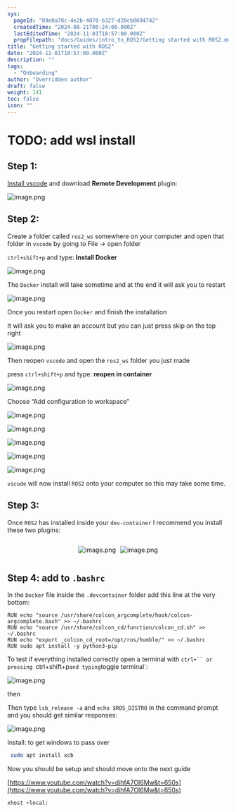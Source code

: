 ```yaml
---
sys:
  pageId: "89e0a78c-4e2b-4070-b327-d28cb0694742"
  createdTime: "2024-08-21T00:24:00.000Z"
  lastEditedTime: "2024-11-01T18:57:00.000Z"
  propFilepath: "docs/Guides/intro_to_ROS2/Getting started with ROS2.md"
title: "Getting started with ROS2"
date: "2024-11-01T18:57:00.000Z"
description: ""
tags:
  - "Onboarding"
author: "Overridden author"
draft: false
weight: 141
toc: false
icon: ""
---
```


# TODO: add wsl install

## Step 1:

[Install vscode](https://code.visualstudio.com/download) and download **Remote Development** plugin:

![image.png](https://prod-files-secure.s3.us-west-2.amazonaws.com/d518164a-d88e-44d1-a4ee-3adb3bd8bce0/efb52993-1881-4a40-b95e-6f020334f022/image.png?X-Amz-Algorithm=AWS4-HMAC-SHA256&X-Amz-Content-Sha256=UNSIGNED-PAYLOAD&X-Amz-Credential=ASIAZI2LB4664PT56IVS%2F20250413%2Fus-west-2%2Fs3%2Faws4_request&X-Amz-Date=20250413T121324Z&X-Amz-Expires=3600&X-Amz-Security-Token=IQoJb3JpZ2luX2VjEHQaCXVzLXdlc3QtMiJHMEUCIQDuTRMTy36saPminHUZr%2B22b%2BjiJf3QHa%2BvUVwO9gY%2BvwIgJwZVpKnoTJJoMJks3S%2B935WoLsJ5nTxu%2FM19%2BXTAWFYqiAQI7P%2F%2F%2F%2F%2F%2F%2F%2F%2F%2FARAAGgw2Mzc0MjMxODM4MDUiDHVPFjl0LCwzMJY13CrcAx9%2FOe%2FmvSUzXzoaPr0MgtVjWKJbxyA0uGVpWN%2F95rhoMRFDqrzFxI6ne4F43l93NqJE1BW2iwDh%2F89OrBhK4ftcBN7jaGwBgdCDwnB1qZYKZeGKYBBBXko8X2Cf3rZJ8cbrI%2B5FE5tKb1%2Bf4NDcFQQBvyVlcXSdrtwBltEMA7IzrG8XpGltYxQgjyo7heFzjfRHo4Vl06auXg%2BfGr%2BbQPsmaqlmoTUp9K1lV7%2B%2Fw12KbA1%2FRgUZvl1IFiTGnw5bMxw7U9wagtSQ15DenxWlbJU90o3WJ%2FmEnYtlTIjnXyaNDMDM7SOR%2F%2B2QXakE9Rn7ZX7ka5u2fKN%2Bcx7LiugVdJw0J7di5i6fIm7xVzra8Y%2BnYyGgAzJZV6Fc0ma7pBWpUDVXc%2F43EGcRdvOlvu4BgnFau2yVbVkVS8IRoJNfsYdWKhqSE07e5uY4eQKLan7pfCzcDVFSoP55ZwV9UQ7wmAgf7XBpbnB9D1RTByfNgaAZpbXJEVsK5waQMmxdHwgpREAos2WGndNUX3lxmcDmVXo0jUjKsudRmSm5%2B7Ux9k5rSfScmH7VeTy02p3GN78q4iWW1cl6gAXAAp8HIkjkhyl40azX24T88w37OB%2BTj%2FAGjpcz6QD7WQKXet6qMKS97r8GOqUBMyRd0bUtNL6XdQFtSjW7Q8bYcb%2Bjph%2BmLqeMcbez4%2FWzHoL6eXM58qYghBF9Xn8WUlFlGh%2BJZ4zUzkWOnnwjNHFy8i1mBxvYvBLHv5GtQWCpwoSLV2kGtTG%2FAU8Zi7OJFhGpdpx9b8U5DZxJ9kiczxapZXUFz%2Fn38O0Nl4NqKq8mQM7aP1YXU8K3cAyiDC%2BWAizTqm0hId5N7WrIv64s%2FAGxo6fA&X-Amz-Signature=0ce264e691efe5a284654c5a836d985edf58620e9455a7a96764635ecd20aced&X-Amz-SignedHeaders=host&x-id=GetObject)

## Step 2:

Create a folder called `ros2_ws` somewhere on your computer and open that folder in `vscode` by going to File → open folder 

`ctrl+shift+p` and type: **Install Docker**

![image.png](https://prod-files-secure.s3.us-west-2.amazonaws.com/d518164a-d88e-44d1-a4ee-3adb3bd8bce0/2269dc0e-1cd5-47ff-bceb-c04ad9b2eab0/image.png?X-Amz-Algorithm=AWS4-HMAC-SHA256&X-Amz-Content-Sha256=UNSIGNED-PAYLOAD&X-Amz-Credential=ASIAZI2LB4664PT56IVS%2F20250413%2Fus-west-2%2Fs3%2Faws4_request&X-Amz-Date=20250413T121324Z&X-Amz-Expires=3600&X-Amz-Security-Token=IQoJb3JpZ2luX2VjEHQaCXVzLXdlc3QtMiJHMEUCIQDuTRMTy36saPminHUZr%2B22b%2BjiJf3QHa%2BvUVwO9gY%2BvwIgJwZVpKnoTJJoMJks3S%2B935WoLsJ5nTxu%2FM19%2BXTAWFYqiAQI7P%2F%2F%2F%2F%2F%2F%2F%2F%2F%2FARAAGgw2Mzc0MjMxODM4MDUiDHVPFjl0LCwzMJY13CrcAx9%2FOe%2FmvSUzXzoaPr0MgtVjWKJbxyA0uGVpWN%2F95rhoMRFDqrzFxI6ne4F43l93NqJE1BW2iwDh%2F89OrBhK4ftcBN7jaGwBgdCDwnB1qZYKZeGKYBBBXko8X2Cf3rZJ8cbrI%2B5FE5tKb1%2Bf4NDcFQQBvyVlcXSdrtwBltEMA7IzrG8XpGltYxQgjyo7heFzjfRHo4Vl06auXg%2BfGr%2BbQPsmaqlmoTUp9K1lV7%2B%2Fw12KbA1%2FRgUZvl1IFiTGnw5bMxw7U9wagtSQ15DenxWlbJU90o3WJ%2FmEnYtlTIjnXyaNDMDM7SOR%2F%2B2QXakE9Rn7ZX7ka5u2fKN%2Bcx7LiugVdJw0J7di5i6fIm7xVzra8Y%2BnYyGgAzJZV6Fc0ma7pBWpUDVXc%2F43EGcRdvOlvu4BgnFau2yVbVkVS8IRoJNfsYdWKhqSE07e5uY4eQKLan7pfCzcDVFSoP55ZwV9UQ7wmAgf7XBpbnB9D1RTByfNgaAZpbXJEVsK5waQMmxdHwgpREAos2WGndNUX3lxmcDmVXo0jUjKsudRmSm5%2B7Ux9k5rSfScmH7VeTy02p3GN78q4iWW1cl6gAXAAp8HIkjkhyl40azX24T88w37OB%2BTj%2FAGjpcz6QD7WQKXet6qMKS97r8GOqUBMyRd0bUtNL6XdQFtSjW7Q8bYcb%2Bjph%2BmLqeMcbez4%2FWzHoL6eXM58qYghBF9Xn8WUlFlGh%2BJZ4zUzkWOnnwjNHFy8i1mBxvYvBLHv5GtQWCpwoSLV2kGtTG%2FAU8Zi7OJFhGpdpx9b8U5DZxJ9kiczxapZXUFz%2Fn38O0Nl4NqKq8mQM7aP1YXU8K3cAyiDC%2BWAizTqm0hId5N7WrIv64s%2FAGxo6fA&X-Amz-Signature=99ddcfd59adc653c8fb5979f0780e0e7f50f94df702910cc41f8e364907ebe24&X-Amz-SignedHeaders=host&x-id=GetObject)

The `Docker` install will take sometime and at the end it will ask you to restart

![image.png](https://prod-files-secure.s3.us-west-2.amazonaws.com/d518164a-d88e-44d1-a4ee-3adb3bd8bce0/ed233f78-be33-4b1f-b89c-9c346c0e961e/image.png?X-Amz-Algorithm=AWS4-HMAC-SHA256&X-Amz-Content-Sha256=UNSIGNED-PAYLOAD&X-Amz-Credential=ASIAZI2LB4664PT56IVS%2F20250413%2Fus-west-2%2Fs3%2Faws4_request&X-Amz-Date=20250413T121324Z&X-Amz-Expires=3600&X-Amz-Security-Token=IQoJb3JpZ2luX2VjEHQaCXVzLXdlc3QtMiJHMEUCIQDuTRMTy36saPminHUZr%2B22b%2BjiJf3QHa%2BvUVwO9gY%2BvwIgJwZVpKnoTJJoMJks3S%2B935WoLsJ5nTxu%2FM19%2BXTAWFYqiAQI7P%2F%2F%2F%2F%2F%2F%2F%2F%2F%2FARAAGgw2Mzc0MjMxODM4MDUiDHVPFjl0LCwzMJY13CrcAx9%2FOe%2FmvSUzXzoaPr0MgtVjWKJbxyA0uGVpWN%2F95rhoMRFDqrzFxI6ne4F43l93NqJE1BW2iwDh%2F89OrBhK4ftcBN7jaGwBgdCDwnB1qZYKZeGKYBBBXko8X2Cf3rZJ8cbrI%2B5FE5tKb1%2Bf4NDcFQQBvyVlcXSdrtwBltEMA7IzrG8XpGltYxQgjyo7heFzjfRHo4Vl06auXg%2BfGr%2BbQPsmaqlmoTUp9K1lV7%2B%2Fw12KbA1%2FRgUZvl1IFiTGnw5bMxw7U9wagtSQ15DenxWlbJU90o3WJ%2FmEnYtlTIjnXyaNDMDM7SOR%2F%2B2QXakE9Rn7ZX7ka5u2fKN%2Bcx7LiugVdJw0J7di5i6fIm7xVzra8Y%2BnYyGgAzJZV6Fc0ma7pBWpUDVXc%2F43EGcRdvOlvu4BgnFau2yVbVkVS8IRoJNfsYdWKhqSE07e5uY4eQKLan7pfCzcDVFSoP55ZwV9UQ7wmAgf7XBpbnB9D1RTByfNgaAZpbXJEVsK5waQMmxdHwgpREAos2WGndNUX3lxmcDmVXo0jUjKsudRmSm5%2B7Ux9k5rSfScmH7VeTy02p3GN78q4iWW1cl6gAXAAp8HIkjkhyl40azX24T88w37OB%2BTj%2FAGjpcz6QD7WQKXet6qMKS97r8GOqUBMyRd0bUtNL6XdQFtSjW7Q8bYcb%2Bjph%2BmLqeMcbez4%2FWzHoL6eXM58qYghBF9Xn8WUlFlGh%2BJZ4zUzkWOnnwjNHFy8i1mBxvYvBLHv5GtQWCpwoSLV2kGtTG%2FAU8Zi7OJFhGpdpx9b8U5DZxJ9kiczxapZXUFz%2Fn38O0Nl4NqKq8mQM7aP1YXU8K3cAyiDC%2BWAizTqm0hId5N7WrIv64s%2FAGxo6fA&X-Amz-Signature=f832c06ea2da0874c051c2dd5b00c3ff26d379a00c4dbf1eb032f249b54f4ac0&X-Amz-SignedHeaders=host&x-id=GetObject)

Once you restart open `Docker` and finish the installation

It will ask you to make an account but you can just press skip on the top right

![image.png](https://prod-files-secure.s3.us-west-2.amazonaws.com/d518164a-d88e-44d1-a4ee-3adb3bd8bce0/21010ad9-1659-4fd9-9f59-9932a09b2a3d/image.png?X-Amz-Algorithm=AWS4-HMAC-SHA256&X-Amz-Content-Sha256=UNSIGNED-PAYLOAD&X-Amz-Credential=ASIAZI2LB4664PT56IVS%2F20250413%2Fus-west-2%2Fs3%2Faws4_request&X-Amz-Date=20250413T121324Z&X-Amz-Expires=3600&X-Amz-Security-Token=IQoJb3JpZ2luX2VjEHQaCXVzLXdlc3QtMiJHMEUCIQDuTRMTy36saPminHUZr%2B22b%2BjiJf3QHa%2BvUVwO9gY%2BvwIgJwZVpKnoTJJoMJks3S%2B935WoLsJ5nTxu%2FM19%2BXTAWFYqiAQI7P%2F%2F%2F%2F%2F%2F%2F%2F%2F%2FARAAGgw2Mzc0MjMxODM4MDUiDHVPFjl0LCwzMJY13CrcAx9%2FOe%2FmvSUzXzoaPr0MgtVjWKJbxyA0uGVpWN%2F95rhoMRFDqrzFxI6ne4F43l93NqJE1BW2iwDh%2F89OrBhK4ftcBN7jaGwBgdCDwnB1qZYKZeGKYBBBXko8X2Cf3rZJ8cbrI%2B5FE5tKb1%2Bf4NDcFQQBvyVlcXSdrtwBltEMA7IzrG8XpGltYxQgjyo7heFzjfRHo4Vl06auXg%2BfGr%2BbQPsmaqlmoTUp9K1lV7%2B%2Fw12KbA1%2FRgUZvl1IFiTGnw5bMxw7U9wagtSQ15DenxWlbJU90o3WJ%2FmEnYtlTIjnXyaNDMDM7SOR%2F%2B2QXakE9Rn7ZX7ka5u2fKN%2Bcx7LiugVdJw0J7di5i6fIm7xVzra8Y%2BnYyGgAzJZV6Fc0ma7pBWpUDVXc%2F43EGcRdvOlvu4BgnFau2yVbVkVS8IRoJNfsYdWKhqSE07e5uY4eQKLan7pfCzcDVFSoP55ZwV9UQ7wmAgf7XBpbnB9D1RTByfNgaAZpbXJEVsK5waQMmxdHwgpREAos2WGndNUX3lxmcDmVXo0jUjKsudRmSm5%2B7Ux9k5rSfScmH7VeTy02p3GN78q4iWW1cl6gAXAAp8HIkjkhyl40azX24T88w37OB%2BTj%2FAGjpcz6QD7WQKXet6qMKS97r8GOqUBMyRd0bUtNL6XdQFtSjW7Q8bYcb%2Bjph%2BmLqeMcbez4%2FWzHoL6eXM58qYghBF9Xn8WUlFlGh%2BJZ4zUzkWOnnwjNHFy8i1mBxvYvBLHv5GtQWCpwoSLV2kGtTG%2FAU8Zi7OJFhGpdpx9b8U5DZxJ9kiczxapZXUFz%2Fn38O0Nl4NqKq8mQM7aP1YXU8K3cAyiDC%2BWAizTqm0hId5N7WrIv64s%2FAGxo6fA&X-Amz-Signature=289a1e0b3bffe35aa4e96a42cf2567837c8c58bc4f248ba4e401172cfa79fcf7&X-Amz-SignedHeaders=host&x-id=GetObject)

Then reopen `vscode` and open the `ros2_ws` folder you just made

press `ctrl+shift+p` and type: **reopen in container**

![image.png](https://prod-files-secure.s3.us-west-2.amazonaws.com/d518164a-d88e-44d1-a4ee-3adb3bd8bce0/4e93b8c2-41ad-488c-8095-c74205196118/image.png?X-Amz-Algorithm=AWS4-HMAC-SHA256&X-Amz-Content-Sha256=UNSIGNED-PAYLOAD&X-Amz-Credential=ASIAZI2LB4664PT56IVS%2F20250413%2Fus-west-2%2Fs3%2Faws4_request&X-Amz-Date=20250413T121324Z&X-Amz-Expires=3600&X-Amz-Security-Token=IQoJb3JpZ2luX2VjEHQaCXVzLXdlc3QtMiJHMEUCIQDuTRMTy36saPminHUZr%2B22b%2BjiJf3QHa%2BvUVwO9gY%2BvwIgJwZVpKnoTJJoMJks3S%2B935WoLsJ5nTxu%2FM19%2BXTAWFYqiAQI7P%2F%2F%2F%2F%2F%2F%2F%2F%2F%2FARAAGgw2Mzc0MjMxODM4MDUiDHVPFjl0LCwzMJY13CrcAx9%2FOe%2FmvSUzXzoaPr0MgtVjWKJbxyA0uGVpWN%2F95rhoMRFDqrzFxI6ne4F43l93NqJE1BW2iwDh%2F89OrBhK4ftcBN7jaGwBgdCDwnB1qZYKZeGKYBBBXko8X2Cf3rZJ8cbrI%2B5FE5tKb1%2Bf4NDcFQQBvyVlcXSdrtwBltEMA7IzrG8XpGltYxQgjyo7heFzjfRHo4Vl06auXg%2BfGr%2BbQPsmaqlmoTUp9K1lV7%2B%2Fw12KbA1%2FRgUZvl1IFiTGnw5bMxw7U9wagtSQ15DenxWlbJU90o3WJ%2FmEnYtlTIjnXyaNDMDM7SOR%2F%2B2QXakE9Rn7ZX7ka5u2fKN%2Bcx7LiugVdJw0J7di5i6fIm7xVzra8Y%2BnYyGgAzJZV6Fc0ma7pBWpUDVXc%2F43EGcRdvOlvu4BgnFau2yVbVkVS8IRoJNfsYdWKhqSE07e5uY4eQKLan7pfCzcDVFSoP55ZwV9UQ7wmAgf7XBpbnB9D1RTByfNgaAZpbXJEVsK5waQMmxdHwgpREAos2WGndNUX3lxmcDmVXo0jUjKsudRmSm5%2B7Ux9k5rSfScmH7VeTy02p3GN78q4iWW1cl6gAXAAp8HIkjkhyl40azX24T88w37OB%2BTj%2FAGjpcz6QD7WQKXet6qMKS97r8GOqUBMyRd0bUtNL6XdQFtSjW7Q8bYcb%2Bjph%2BmLqeMcbez4%2FWzHoL6eXM58qYghBF9Xn8WUlFlGh%2BJZ4zUzkWOnnwjNHFy8i1mBxvYvBLHv5GtQWCpwoSLV2kGtTG%2FAU8Zi7OJFhGpdpx9b8U5DZxJ9kiczxapZXUFz%2Fn38O0Nl4NqKq8mQM7aP1YXU8K3cAyiDC%2BWAizTqm0hId5N7WrIv64s%2FAGxo6fA&X-Amz-Signature=6ae394948d09a71c175c809ea1f022b769b9b77b3618cb9ad4387749061d8c15&X-Amz-SignedHeaders=host&x-id=GetObject)

Choose “Add configuration to workspace”

![image.png](https://prod-files-secure.s3.us-west-2.amazonaws.com/d518164a-d88e-44d1-a4ee-3adb3bd8bce0/9560b282-5060-4989-ba37-97e7b2c22476/image.png?X-Amz-Algorithm=AWS4-HMAC-SHA256&X-Amz-Content-Sha256=UNSIGNED-PAYLOAD&X-Amz-Credential=ASIAZI2LB4664PT56IVS%2F20250413%2Fus-west-2%2Fs3%2Faws4_request&X-Amz-Date=20250413T121324Z&X-Amz-Expires=3600&X-Amz-Security-Token=IQoJb3JpZ2luX2VjEHQaCXVzLXdlc3QtMiJHMEUCIQDuTRMTy36saPminHUZr%2B22b%2BjiJf3QHa%2BvUVwO9gY%2BvwIgJwZVpKnoTJJoMJks3S%2B935WoLsJ5nTxu%2FM19%2BXTAWFYqiAQI7P%2F%2F%2F%2F%2F%2F%2F%2F%2F%2FARAAGgw2Mzc0MjMxODM4MDUiDHVPFjl0LCwzMJY13CrcAx9%2FOe%2FmvSUzXzoaPr0MgtVjWKJbxyA0uGVpWN%2F95rhoMRFDqrzFxI6ne4F43l93NqJE1BW2iwDh%2F89OrBhK4ftcBN7jaGwBgdCDwnB1qZYKZeGKYBBBXko8X2Cf3rZJ8cbrI%2B5FE5tKb1%2Bf4NDcFQQBvyVlcXSdrtwBltEMA7IzrG8XpGltYxQgjyo7heFzjfRHo4Vl06auXg%2BfGr%2BbQPsmaqlmoTUp9K1lV7%2B%2Fw12KbA1%2FRgUZvl1IFiTGnw5bMxw7U9wagtSQ15DenxWlbJU90o3WJ%2FmEnYtlTIjnXyaNDMDM7SOR%2F%2B2QXakE9Rn7ZX7ka5u2fKN%2Bcx7LiugVdJw0J7di5i6fIm7xVzra8Y%2BnYyGgAzJZV6Fc0ma7pBWpUDVXc%2F43EGcRdvOlvu4BgnFau2yVbVkVS8IRoJNfsYdWKhqSE07e5uY4eQKLan7pfCzcDVFSoP55ZwV9UQ7wmAgf7XBpbnB9D1RTByfNgaAZpbXJEVsK5waQMmxdHwgpREAos2WGndNUX3lxmcDmVXo0jUjKsudRmSm5%2B7Ux9k5rSfScmH7VeTy02p3GN78q4iWW1cl6gAXAAp8HIkjkhyl40azX24T88w37OB%2BTj%2FAGjpcz6QD7WQKXet6qMKS97r8GOqUBMyRd0bUtNL6XdQFtSjW7Q8bYcb%2Bjph%2BmLqeMcbez4%2FWzHoL6eXM58qYghBF9Xn8WUlFlGh%2BJZ4zUzkWOnnwjNHFy8i1mBxvYvBLHv5GtQWCpwoSLV2kGtTG%2FAU8Zi7OJFhGpdpx9b8U5DZxJ9kiczxapZXUFz%2Fn38O0Nl4NqKq8mQM7aP1YXU8K3cAyiDC%2BWAizTqm0hId5N7WrIv64s%2FAGxo6fA&X-Amz-Signature=d4db6bef602798c49802550da30af890173b0e732912828c226a0b47e8f9ebff&X-Amz-SignedHeaders=host&x-id=GetObject)

![image.png](https://prod-files-secure.s3.us-west-2.amazonaws.com/d518164a-d88e-44d1-a4ee-3adb3bd8bce0/2ee63f81-886b-48e8-a553-dc6e5eac99e4/image.png?X-Amz-Algorithm=AWS4-HMAC-SHA256&X-Amz-Content-Sha256=UNSIGNED-PAYLOAD&X-Amz-Credential=ASIAZI2LB4664PT56IVS%2F20250413%2Fus-west-2%2Fs3%2Faws4_request&X-Amz-Date=20250413T121324Z&X-Amz-Expires=3600&X-Amz-Security-Token=IQoJb3JpZ2luX2VjEHQaCXVzLXdlc3QtMiJHMEUCIQDuTRMTy36saPminHUZr%2B22b%2BjiJf3QHa%2BvUVwO9gY%2BvwIgJwZVpKnoTJJoMJks3S%2B935WoLsJ5nTxu%2FM19%2BXTAWFYqiAQI7P%2F%2F%2F%2F%2F%2F%2F%2F%2F%2FARAAGgw2Mzc0MjMxODM4MDUiDHVPFjl0LCwzMJY13CrcAx9%2FOe%2FmvSUzXzoaPr0MgtVjWKJbxyA0uGVpWN%2F95rhoMRFDqrzFxI6ne4F43l93NqJE1BW2iwDh%2F89OrBhK4ftcBN7jaGwBgdCDwnB1qZYKZeGKYBBBXko8X2Cf3rZJ8cbrI%2B5FE5tKb1%2Bf4NDcFQQBvyVlcXSdrtwBltEMA7IzrG8XpGltYxQgjyo7heFzjfRHo4Vl06auXg%2BfGr%2BbQPsmaqlmoTUp9K1lV7%2B%2Fw12KbA1%2FRgUZvl1IFiTGnw5bMxw7U9wagtSQ15DenxWlbJU90o3WJ%2FmEnYtlTIjnXyaNDMDM7SOR%2F%2B2QXakE9Rn7ZX7ka5u2fKN%2Bcx7LiugVdJw0J7di5i6fIm7xVzra8Y%2BnYyGgAzJZV6Fc0ma7pBWpUDVXc%2F43EGcRdvOlvu4BgnFau2yVbVkVS8IRoJNfsYdWKhqSE07e5uY4eQKLan7pfCzcDVFSoP55ZwV9UQ7wmAgf7XBpbnB9D1RTByfNgaAZpbXJEVsK5waQMmxdHwgpREAos2WGndNUX3lxmcDmVXo0jUjKsudRmSm5%2B7Ux9k5rSfScmH7VeTy02p3GN78q4iWW1cl6gAXAAp8HIkjkhyl40azX24T88w37OB%2BTj%2FAGjpcz6QD7WQKXet6qMKS97r8GOqUBMyRd0bUtNL6XdQFtSjW7Q8bYcb%2Bjph%2BmLqeMcbez4%2FWzHoL6eXM58qYghBF9Xn8WUlFlGh%2BJZ4zUzkWOnnwjNHFy8i1mBxvYvBLHv5GtQWCpwoSLV2kGtTG%2FAU8Zi7OJFhGpdpx9b8U5DZxJ9kiczxapZXUFz%2Fn38O0Nl4NqKq8mQM7aP1YXU8K3cAyiDC%2BWAizTqm0hId5N7WrIv64s%2FAGxo6fA&X-Amz-Signature=a9a84606b4aaab0badca1988f43207ca1378543beda2c6ee109bb7d66f74047a&X-Amz-SignedHeaders=host&x-id=GetObject)

![image.png](https://prod-files-secure.s3.us-west-2.amazonaws.com/d518164a-d88e-44d1-a4ee-3adb3bd8bce0/ae1580b2-b048-407e-aed9-b584224a7a04/image.png?X-Amz-Algorithm=AWS4-HMAC-SHA256&X-Amz-Content-Sha256=UNSIGNED-PAYLOAD&X-Amz-Credential=ASIAZI2LB4664PT56IVS%2F20250413%2Fus-west-2%2Fs3%2Faws4_request&X-Amz-Date=20250413T121324Z&X-Amz-Expires=3600&X-Amz-Security-Token=IQoJb3JpZ2luX2VjEHQaCXVzLXdlc3QtMiJHMEUCIQDuTRMTy36saPminHUZr%2B22b%2BjiJf3QHa%2BvUVwO9gY%2BvwIgJwZVpKnoTJJoMJks3S%2B935WoLsJ5nTxu%2FM19%2BXTAWFYqiAQI7P%2F%2F%2F%2F%2F%2F%2F%2F%2F%2FARAAGgw2Mzc0MjMxODM4MDUiDHVPFjl0LCwzMJY13CrcAx9%2FOe%2FmvSUzXzoaPr0MgtVjWKJbxyA0uGVpWN%2F95rhoMRFDqrzFxI6ne4F43l93NqJE1BW2iwDh%2F89OrBhK4ftcBN7jaGwBgdCDwnB1qZYKZeGKYBBBXko8X2Cf3rZJ8cbrI%2B5FE5tKb1%2Bf4NDcFQQBvyVlcXSdrtwBltEMA7IzrG8XpGltYxQgjyo7heFzjfRHo4Vl06auXg%2BfGr%2BbQPsmaqlmoTUp9K1lV7%2B%2Fw12KbA1%2FRgUZvl1IFiTGnw5bMxw7U9wagtSQ15DenxWlbJU90o3WJ%2FmEnYtlTIjnXyaNDMDM7SOR%2F%2B2QXakE9Rn7ZX7ka5u2fKN%2Bcx7LiugVdJw0J7di5i6fIm7xVzra8Y%2BnYyGgAzJZV6Fc0ma7pBWpUDVXc%2F43EGcRdvOlvu4BgnFau2yVbVkVS8IRoJNfsYdWKhqSE07e5uY4eQKLan7pfCzcDVFSoP55ZwV9UQ7wmAgf7XBpbnB9D1RTByfNgaAZpbXJEVsK5waQMmxdHwgpREAos2WGndNUX3lxmcDmVXo0jUjKsudRmSm5%2B7Ux9k5rSfScmH7VeTy02p3GN78q4iWW1cl6gAXAAp8HIkjkhyl40azX24T88w37OB%2BTj%2FAGjpcz6QD7WQKXet6qMKS97r8GOqUBMyRd0bUtNL6XdQFtSjW7Q8bYcb%2Bjph%2BmLqeMcbez4%2FWzHoL6eXM58qYghBF9Xn8WUlFlGh%2BJZ4zUzkWOnnwjNHFy8i1mBxvYvBLHv5GtQWCpwoSLV2kGtTG%2FAU8Zi7OJFhGpdpx9b8U5DZxJ9kiczxapZXUFz%2Fn38O0Nl4NqKq8mQM7aP1YXU8K3cAyiDC%2BWAizTqm0hId5N7WrIv64s%2FAGxo6fA&X-Amz-Signature=ad8278586cdac7febe0821c860a4c5cdf154a50281ac526c410792b3e243ae8f&X-Amz-SignedHeaders=host&x-id=GetObject)

![image.png](https://prod-files-secure.s3.us-west-2.amazonaws.com/d518164a-d88e-44d1-a4ee-3adb3bd8bce0/53255b28-f75e-430f-b9e3-c0ac8577e42b/image.png?X-Amz-Algorithm=AWS4-HMAC-SHA256&X-Amz-Content-Sha256=UNSIGNED-PAYLOAD&X-Amz-Credential=ASIAZI2LB4664PT56IVS%2F20250413%2Fus-west-2%2Fs3%2Faws4_request&X-Amz-Date=20250413T121324Z&X-Amz-Expires=3600&X-Amz-Security-Token=IQoJb3JpZ2luX2VjEHQaCXVzLXdlc3QtMiJHMEUCIQDuTRMTy36saPminHUZr%2B22b%2BjiJf3QHa%2BvUVwO9gY%2BvwIgJwZVpKnoTJJoMJks3S%2B935WoLsJ5nTxu%2FM19%2BXTAWFYqiAQI7P%2F%2F%2F%2F%2F%2F%2F%2F%2F%2FARAAGgw2Mzc0MjMxODM4MDUiDHVPFjl0LCwzMJY13CrcAx9%2FOe%2FmvSUzXzoaPr0MgtVjWKJbxyA0uGVpWN%2F95rhoMRFDqrzFxI6ne4F43l93NqJE1BW2iwDh%2F89OrBhK4ftcBN7jaGwBgdCDwnB1qZYKZeGKYBBBXko8X2Cf3rZJ8cbrI%2B5FE5tKb1%2Bf4NDcFQQBvyVlcXSdrtwBltEMA7IzrG8XpGltYxQgjyo7heFzjfRHo4Vl06auXg%2BfGr%2BbQPsmaqlmoTUp9K1lV7%2B%2Fw12KbA1%2FRgUZvl1IFiTGnw5bMxw7U9wagtSQ15DenxWlbJU90o3WJ%2FmEnYtlTIjnXyaNDMDM7SOR%2F%2B2QXakE9Rn7ZX7ka5u2fKN%2Bcx7LiugVdJw0J7di5i6fIm7xVzra8Y%2BnYyGgAzJZV6Fc0ma7pBWpUDVXc%2F43EGcRdvOlvu4BgnFau2yVbVkVS8IRoJNfsYdWKhqSE07e5uY4eQKLan7pfCzcDVFSoP55ZwV9UQ7wmAgf7XBpbnB9D1RTByfNgaAZpbXJEVsK5waQMmxdHwgpREAos2WGndNUX3lxmcDmVXo0jUjKsudRmSm5%2B7Ux9k5rSfScmH7VeTy02p3GN78q4iWW1cl6gAXAAp8HIkjkhyl40azX24T88w37OB%2BTj%2FAGjpcz6QD7WQKXet6qMKS97r8GOqUBMyRd0bUtNL6XdQFtSjW7Q8bYcb%2Bjph%2BmLqeMcbez4%2FWzHoL6eXM58qYghBF9Xn8WUlFlGh%2BJZ4zUzkWOnnwjNHFy8i1mBxvYvBLHv5GtQWCpwoSLV2kGtTG%2FAU8Zi7OJFhGpdpx9b8U5DZxJ9kiczxapZXUFz%2Fn38O0Nl4NqKq8mQM7aP1YXU8K3cAyiDC%2BWAizTqm0hId5N7WrIv64s%2FAGxo6fA&X-Amz-Signature=8f739e12a765ac5f79c67c4a0c270de92f8c287a3076cec76822d35d8b2de9b7&X-Amz-SignedHeaders=host&x-id=GetObject)

![image.png](https://prod-files-secure.s3.us-west-2.amazonaws.com/d518164a-d88e-44d1-a4ee-3adb3bd8bce0/7c562767-5af9-4ffb-97d1-327bcdf4ee00/image.png?X-Amz-Algorithm=AWS4-HMAC-SHA256&X-Amz-Content-Sha256=UNSIGNED-PAYLOAD&X-Amz-Credential=ASIAZI2LB4664PT56IVS%2F20250413%2Fus-west-2%2Fs3%2Faws4_request&X-Amz-Date=20250413T121324Z&X-Amz-Expires=3600&X-Amz-Security-Token=IQoJb3JpZ2luX2VjEHQaCXVzLXdlc3QtMiJHMEUCIQDuTRMTy36saPminHUZr%2B22b%2BjiJf3QHa%2BvUVwO9gY%2BvwIgJwZVpKnoTJJoMJks3S%2B935WoLsJ5nTxu%2FM19%2BXTAWFYqiAQI7P%2F%2F%2F%2F%2F%2F%2F%2F%2F%2FARAAGgw2Mzc0MjMxODM4MDUiDHVPFjl0LCwzMJY13CrcAx9%2FOe%2FmvSUzXzoaPr0MgtVjWKJbxyA0uGVpWN%2F95rhoMRFDqrzFxI6ne4F43l93NqJE1BW2iwDh%2F89OrBhK4ftcBN7jaGwBgdCDwnB1qZYKZeGKYBBBXko8X2Cf3rZJ8cbrI%2B5FE5tKb1%2Bf4NDcFQQBvyVlcXSdrtwBltEMA7IzrG8XpGltYxQgjyo7heFzjfRHo4Vl06auXg%2BfGr%2BbQPsmaqlmoTUp9K1lV7%2B%2Fw12KbA1%2FRgUZvl1IFiTGnw5bMxw7U9wagtSQ15DenxWlbJU90o3WJ%2FmEnYtlTIjnXyaNDMDM7SOR%2F%2B2QXakE9Rn7ZX7ka5u2fKN%2Bcx7LiugVdJw0J7di5i6fIm7xVzra8Y%2BnYyGgAzJZV6Fc0ma7pBWpUDVXc%2F43EGcRdvOlvu4BgnFau2yVbVkVS8IRoJNfsYdWKhqSE07e5uY4eQKLan7pfCzcDVFSoP55ZwV9UQ7wmAgf7XBpbnB9D1RTByfNgaAZpbXJEVsK5waQMmxdHwgpREAos2WGndNUX3lxmcDmVXo0jUjKsudRmSm5%2B7Ux9k5rSfScmH7VeTy02p3GN78q4iWW1cl6gAXAAp8HIkjkhyl40azX24T88w37OB%2BTj%2FAGjpcz6QD7WQKXet6qMKS97r8GOqUBMyRd0bUtNL6XdQFtSjW7Q8bYcb%2Bjph%2BmLqeMcbez4%2FWzHoL6eXM58qYghBF9Xn8WUlFlGh%2BJZ4zUzkWOnnwjNHFy8i1mBxvYvBLHv5GtQWCpwoSLV2kGtTG%2FAU8Zi7OJFhGpdpx9b8U5DZxJ9kiczxapZXUFz%2Fn38O0Nl4NqKq8mQM7aP1YXU8K3cAyiDC%2BWAizTqm0hId5N7WrIv64s%2FAGxo6fA&X-Amz-Signature=4d33a505e592bb221a0e4d20a3eb8c5ebfabb8535214a1a08182b0f7f6bd2593&X-Amz-SignedHeaders=host&x-id=GetObject)

`vscode` will now install `ROS2` onto your computer so this may take some time.

## Step 3:

Once `ROS2` has installed inside your `dev-container` I recommend you install these two plugins:

<div style="display: flex;flex-direction: row; column-gap:10px; max-width: 630px;justify-content: center;">
<div>

![image.png](https://prod-files-secure.s3.us-west-2.amazonaws.com/d518164a-d88e-44d1-a4ee-3adb3bd8bce0/3fc3d550-5a54-4ba1-ba6b-faa01cdb7369/image.png?X-Amz-Algorithm=AWS4-HMAC-SHA256&X-Amz-Content-Sha256=UNSIGNED-PAYLOAD&X-Amz-Credential=ASIAZI2LB466YDGPJQHO%2F20250413%2Fus-west-2%2Fs3%2Faws4_request&X-Amz-Date=20250413T121328Z&X-Amz-Expires=3600&X-Amz-Security-Token=IQoJb3JpZ2luX2VjEHQaCXVzLXdlc3QtMiJHMEUCIQC9wL26d6KAdI%2Bo5ybC4sKc319QlUjJTT5jZzC3jNCxqgIgJH%2FbPwNF0R1052zQOBVy8tGKXFYllXpYAKdPPo6f45MqiAQI7f%2F%2F%2F%2F%2F%2F%2F%2F%2F%2FARAAGgw2Mzc0MjMxODM4MDUiDPpFVxdCb73uEO1ubCrcA0aqv3sFb%2BY%2Byq8LxbSxqtQKqRkbYd5gkTmY1FL%2Fle8N5Mu7TjvK3rjEPg3%2BNRyXtlS1Z7Oh%2FFz1YX5faJPNEN8cVvRCK2ryNBrl6vMi%2B78IMDbU22S9nayoSfhJlsOEOaOJzrIZgTslZBQL61ymd3eDpMLOwUH3fefAcj31WS%2FHZShpZpmfFWcIbJurab5TB2VF62LJjz4%2F5LpZd8T2h5qQFB4NdPncIBcOM%2Bv58qlo%2F6Cx0pAspmfnQDR6Ip9nNPiSpYiT7NcJjlO7LJP2hKhtCJ3EVrHyxNbuiXxpvJ%2FxsoD6SNRwRAwY96Le2WjC1Yu6GK2jA%2BbSw4S3ahSe%2ByZ7Df031RaiHlNKMb5v07AecMG%2FO7y7QU9DLGxkQa6VnqirjoqRi15xZrTXpkqoZCNZzlw79OnNWIOhiGmr1YJWPAYrzAgxBg1c3e%2Bfd5ko1MxYmjvJpGeBAxTmRMiv1ubHp7cAQO6DK9gdqyayuRtgygpIfXHJ%2BltQ7THgf94cQ851uG135pJ0ZUCUvwBIbhA1J0MhIK%2BBbJ6%2B2pYvQIjvqmUTCh%2FYBc24K4E5h9XWQxxuFcVX2%2BBkDEr6C97leBl%2F0nelNKMkzEGw8Pi4KP%2BIYuEr2zGZ9SiMq8k4MKe97r8GOqUBfdBRoTh6yznRcjx8tIkMyohlNgF0OU0Y8RdgY7oJm4QUipCDASFlIVvSw0CNWnP7HSwvxzruIK0FjTDIaD8cXJvWKWyFkycF2mc199xU20o4FuWW5iCzv5Saz6tWouuAx%2F1BweC1A%2FRGuLTfzcZkwhpjRjXiCGPRsSP8PIvZsM3cIGlwGUnq4kCS0svZdaRtoItWWNQLFpKLuHB7OQE%2FGE%2FA33Ao&X-Amz-Signature=b1e93f3258d178b95bcfd54f04fea0a51144bf99fc3d2a1e68bd908974887528&X-Amz-SignedHeaders=host&x-id=GetObject)

</div>
<div>

![image.png](https://prod-files-secure.s3.us-west-2.amazonaws.com/d518164a-d88e-44d1-a4ee-3adb3bd8bce0/d994cc66-13c2-4093-a5a3-f84cf4601a82/image.png?X-Amz-Algorithm=AWS4-HMAC-SHA256&X-Amz-Content-Sha256=UNSIGNED-PAYLOAD&X-Amz-Credential=ASIAZI2LB466UHFLPHUX%2F20250413%2Fus-west-2%2Fs3%2Faws4_request&X-Amz-Date=20250413T121329Z&X-Amz-Expires=3600&X-Amz-Security-Token=IQoJb3JpZ2luX2VjEHQaCXVzLXdlc3QtMiJHMEUCIQDWZ9sE8wNoHgV%2FU1fxVhy29kiWAOFz%2F4vkD330E%2BtLlgIgXfBjlX3p9IwvgOPcEd%2F2gB1fZuJSNiLAIRKTNASd3NYqiAQI7P%2F%2F%2F%2F%2F%2F%2F%2F%2F%2FARAAGgw2Mzc0MjMxODM4MDUiDHpc%2BSFIVvxOvw4EhyrcA6B0TKFqbCOOr%2F5CCxTrFn6V8kuhfs9hZk9wNHKvCxwo1vQobongHTm64YEUeb%2F17nZrznTAs2OA%2F5rn64HM0aga566bjNUALfedasg7gDJ4172SbfDdrNth4I5f5JSTlQLu%2FkcPZT%2B2eAXqiHt3ggSNek4PhTMZ8Nw2I1jTVPGnoZFR1BkMDYwcxPJ8sqWjxY1rea8dhehrbKwVm27RnTTEJXfcieQtbOAvnuRc0zmRUpTY3QPsmIWhN2uY%2FDsKSs0GsTIEAAE7%2BY7pnA5NSwCoO%2BphQ%2FnUwN3m%2FIra0VGMcfVI70zpJfVNrZmT%2F8qG2hT5CJB2RkC1i0GY33QkHXOLXRWwpoZg5Fdyo4EexyEhD3hu3xB5eBGygcgzj1bquRT1Ilmhy4QpzCr3H39SzqyHMjth3fdKsXttPJ1ke5fRWMehPGj5igDKhD27jIzejQtxYXMGzIwCYKeP8d98M09Wgv6FhKR717z7HIvMB87OlHmcxE%2F2dEho61rpnABYYC4VlwI4lMjr2wrK%2BLYxfKvm7WsHF3nl%2FsCIyUd3xwdyemJYCRdVqo%2F%2BezmUUIv9uG7WTSY%2B65QmgX5mCzfHIzL4LNMmJg6Q6a5p%2B9zfkOS22ISJ3BOz7LUAatCDMNO97r8GOqUB2f%2BMyXVtxlKSkOPTeToDaaFFWv1h0AO2RS8IO%2BUy2xJII%2FXyVpI0hgS%2Fl8y4TXh78X%2FUR6PhRZp5yaVHS0lpSCvgUH%2FZoEjfP17naQ%2FIDhfBdAnVkYsYHhrmsIf4MxsVJNOXsAsRbxJ20rTs8EoFp1%2Bah%2BQA%2BAB9mgcgs0yp%2FetfuPT0dPQYT0DpCzp0LaLIYnEtZngP8W2Yz6Q1ig38mrFFNGnY&X-Amz-Signature=a436617ced55acba2c0ed8604326aec3f70dc044334d7c9159aabc06759c48e2&X-Amz-SignedHeaders=host&x-id=GetObject)

</div>
</div>

## Step 4: add to `.bashrc`

In the `Docker` file inside the `.devcontainer` folder add this line at the very bottom: 

```docker
RUN echo "source /usr/share/colcon_argcomplete/hook/colcon-argcomplete.bash" >> ~/.bashrc
RUN echo "source /usr/share/colcon_cd/function/colcon_cd.sh" >> ~/.bashrc
RUN echo "export _colcon_cd_root=/opt/ros/humble/" >> ~/.bashrc
RUN sudo apt install -y python3-pip 
```

To test if everything installed correctly open a terminal with `ctrl+`` or pressing `ctrl+shift+p` and typing `toggle terminal`:

![image.png](https://prod-files-secure.s3.us-west-2.amazonaws.com/d518164a-d88e-44d1-a4ee-3adb3bd8bce0/6a4943d8-b04e-4c02-9a58-775f3384d1a5/image.png?X-Amz-Algorithm=AWS4-HMAC-SHA256&X-Amz-Content-Sha256=UNSIGNED-PAYLOAD&X-Amz-Credential=ASIAZI2LB4664PT56IVS%2F20250413%2Fus-west-2%2Fs3%2Faws4_request&X-Amz-Date=20250413T121324Z&X-Amz-Expires=3600&X-Amz-Security-Token=IQoJb3JpZ2luX2VjEHQaCXVzLXdlc3QtMiJHMEUCIQDuTRMTy36saPminHUZr%2B22b%2BjiJf3QHa%2BvUVwO9gY%2BvwIgJwZVpKnoTJJoMJks3S%2B935WoLsJ5nTxu%2FM19%2BXTAWFYqiAQI7P%2F%2F%2F%2F%2F%2F%2F%2F%2F%2FARAAGgw2Mzc0MjMxODM4MDUiDHVPFjl0LCwzMJY13CrcAx9%2FOe%2FmvSUzXzoaPr0MgtVjWKJbxyA0uGVpWN%2F95rhoMRFDqrzFxI6ne4F43l93NqJE1BW2iwDh%2F89OrBhK4ftcBN7jaGwBgdCDwnB1qZYKZeGKYBBBXko8X2Cf3rZJ8cbrI%2B5FE5tKb1%2Bf4NDcFQQBvyVlcXSdrtwBltEMA7IzrG8XpGltYxQgjyo7heFzjfRHo4Vl06auXg%2BfGr%2BbQPsmaqlmoTUp9K1lV7%2B%2Fw12KbA1%2FRgUZvl1IFiTGnw5bMxw7U9wagtSQ15DenxWlbJU90o3WJ%2FmEnYtlTIjnXyaNDMDM7SOR%2F%2B2QXakE9Rn7ZX7ka5u2fKN%2Bcx7LiugVdJw0J7di5i6fIm7xVzra8Y%2BnYyGgAzJZV6Fc0ma7pBWpUDVXc%2F43EGcRdvOlvu4BgnFau2yVbVkVS8IRoJNfsYdWKhqSE07e5uY4eQKLan7pfCzcDVFSoP55ZwV9UQ7wmAgf7XBpbnB9D1RTByfNgaAZpbXJEVsK5waQMmxdHwgpREAos2WGndNUX3lxmcDmVXo0jUjKsudRmSm5%2B7Ux9k5rSfScmH7VeTy02p3GN78q4iWW1cl6gAXAAp8HIkjkhyl40azX24T88w37OB%2BTj%2FAGjpcz6QD7WQKXet6qMKS97r8GOqUBMyRd0bUtNL6XdQFtSjW7Q8bYcb%2Bjph%2BmLqeMcbez4%2FWzHoL6eXM58qYghBF9Xn8WUlFlGh%2BJZ4zUzkWOnnwjNHFy8i1mBxvYvBLHv5GtQWCpwoSLV2kGtTG%2FAU8Zi7OJFhGpdpx9b8U5DZxJ9kiczxapZXUFz%2Fn38O0Nl4NqKq8mQM7aP1YXU8K3cAyiDC%2BWAizTqm0hId5N7WrIv64s%2FAGxo6fA&X-Amz-Signature=38be2081b4617293ec9e264864c88619ca67c3f67acea985445d651379fb1e2b&X-Amz-SignedHeaders=host&x-id=GetObject)

then 

Then type `lsb_release -a` and `echo $ROS_DISTRO` in the command prompt and you should get similar responses:

![image.png](https://prod-files-secure.s3.us-west-2.amazonaws.com/d518164a-d88e-44d1-a4ee-3adb3bd8bce0/3e635dec-a805-4e85-8b9e-d000e5b71a4e/image.png?X-Amz-Algorithm=AWS4-HMAC-SHA256&X-Amz-Content-Sha256=UNSIGNED-PAYLOAD&X-Amz-Credential=ASIAZI2LB4664PT56IVS%2F20250413%2Fus-west-2%2Fs3%2Faws4_request&X-Amz-Date=20250413T121324Z&X-Amz-Expires=3600&X-Amz-Security-Token=IQoJb3JpZ2luX2VjEHQaCXVzLXdlc3QtMiJHMEUCIQDuTRMTy36saPminHUZr%2B22b%2BjiJf3QHa%2BvUVwO9gY%2BvwIgJwZVpKnoTJJoMJks3S%2B935WoLsJ5nTxu%2FM19%2BXTAWFYqiAQI7P%2F%2F%2F%2F%2F%2F%2F%2F%2F%2FARAAGgw2Mzc0MjMxODM4MDUiDHVPFjl0LCwzMJY13CrcAx9%2FOe%2FmvSUzXzoaPr0MgtVjWKJbxyA0uGVpWN%2F95rhoMRFDqrzFxI6ne4F43l93NqJE1BW2iwDh%2F89OrBhK4ftcBN7jaGwBgdCDwnB1qZYKZeGKYBBBXko8X2Cf3rZJ8cbrI%2B5FE5tKb1%2Bf4NDcFQQBvyVlcXSdrtwBltEMA7IzrG8XpGltYxQgjyo7heFzjfRHo4Vl06auXg%2BfGr%2BbQPsmaqlmoTUp9K1lV7%2B%2Fw12KbA1%2FRgUZvl1IFiTGnw5bMxw7U9wagtSQ15DenxWlbJU90o3WJ%2FmEnYtlTIjnXyaNDMDM7SOR%2F%2B2QXakE9Rn7ZX7ka5u2fKN%2Bcx7LiugVdJw0J7di5i6fIm7xVzra8Y%2BnYyGgAzJZV6Fc0ma7pBWpUDVXc%2F43EGcRdvOlvu4BgnFau2yVbVkVS8IRoJNfsYdWKhqSE07e5uY4eQKLan7pfCzcDVFSoP55ZwV9UQ7wmAgf7XBpbnB9D1RTByfNgaAZpbXJEVsK5waQMmxdHwgpREAos2WGndNUX3lxmcDmVXo0jUjKsudRmSm5%2B7Ux9k5rSfScmH7VeTy02p3GN78q4iWW1cl6gAXAAp8HIkjkhyl40azX24T88w37OB%2BTj%2FAGjpcz6QD7WQKXet6qMKS97r8GOqUBMyRd0bUtNL6XdQFtSjW7Q8bYcb%2Bjph%2BmLqeMcbez4%2FWzHoL6eXM58qYghBF9Xn8WUlFlGh%2BJZ4zUzkWOnnwjNHFy8i1mBxvYvBLHv5GtQWCpwoSLV2kGtTG%2FAU8Zi7OJFhGpdpx9b8U5DZxJ9kiczxapZXUFz%2Fn38O0Nl4NqKq8mQM7aP1YXU8K3cAyiDC%2BWAizTqm0hId5N7WrIv64s%2FAGxo6fA&X-Amz-Signature=78e2908750ce215cf60ccb6eccda2f881202e061f6843e2d5c71874ad3105d0d&X-Amz-SignedHeaders=host&x-id=GetObject)

Install:  to get windows to pass over

```bash
 sudo apt install xcb
```

Now you should be setup and should move onto the next guide 

[https://www.youtube.com/watch?v=dihfA7Ol6Mw&t=650s](https://www.youtube.com/watch?v=dihfA7Ol6Mw&t=650s)

```python
xhost +local:
```

